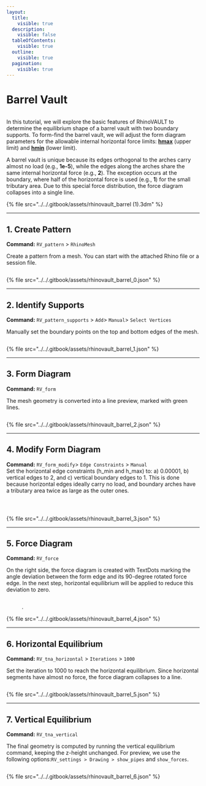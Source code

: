 ```yaml
---
layout:
  title:
    visible: true
  description:
    visible: false
  tableOfContents:
    visible: true
  outline:
    visible: true
  pagination:
    visible: true
---
```


# Barrel Vault

<figure><img src="../../.gitbook/assets/barrel_10.png" alt=""><figcaption></figcaption></figure>

In this tutorial, we will explore the basic features of RhinoVAULT to determine the equilibrium shape of a barrel vault with two boundary supports. To form-find the barrel vault, we will adjust the form diagram parameters for the allowable internal horizontal force limits: [**hmax**](../../manual/7.-modify-diagrams/supports.md) (upper limit) and [**hmin**](../../manual/7.-modify-diagrams/supports.md) (lower limit).

A barrel vault is unique because its edges orthogonal to the arches carry almost no load (e.g., **1e-5**), while the edges along the arches share the same internal horizontal force (e.g., **2**). The exception occurs at the boundary, where half of the horizontal force is used (e.g., **1**) for the small tributary area. Due to this special force distribution, the force diagram collapses into a single line.

{% file src="../../.gitbook/assets/rhinovault_barrel (1).3dm" %}

***

## 1. Create Pattern

**Command:** `RV_pattern` > `RhinoMesh`

Create a pattern from a mesh. You can start with the attached Rhino file or a session file.

<figure><img src="../../.gitbook/assets/barrel_0 (2).png" alt=""><figcaption></figcaption></figure>

{% file src="../../.gitbook/assets/rhinovault_barrel_0.json" %}

***

## 2. Identify Supports

**Command:** `RV_pattern_supports` > `Add`> `Manual`> `Select Vertices`

Manually set the boundary points on the top and bottom edges of the mesh.

<figure><img src="../../.gitbook/assets/barrel_1 (2).png" alt=""><figcaption></figcaption></figure>

{% file src="../../.gitbook/assets/rhinovault_barrel_1.json" %}

***

## 3. Form Diagram

**Command:** `RV_form`

The mesh geometry is converted into a line preview, marked with green lines.

<figure><img src="../../.gitbook/assets/barrel_2 (2).png" alt=""><figcaption></figcaption></figure>

{% file src="../../.gitbook/assets/rhinovault_barrel_2.json" %}

***

## 4. Modify Form Diagram

**Command:** `RV_form_modify`> `Edge Constraints` > `Manual`\
Set the horizontal edge constraints (h\_min and h\_max) to: a) 0.00001, b) vertical edges to 2, and c) vertical boundary edges to 1. This is done because horizontal edges ideally carry no load, and boundary arches have a tributary area twice as large as the outer ones.

<figure><img src="../../.gitbook/assets/barrel_3 (2).png" alt=""><figcaption></figcaption></figure>

<figure><img src="../../.gitbook/assets/barrel_4 (3).png" alt=""><figcaption></figcaption></figure>

<figure><img src="../../.gitbook/assets/barrel_5 (2).png" alt=""><figcaption></figcaption></figure>

{% file src="../../.gitbook/assets/rhinovault_barrel_3.json" %}

***

## 5. Force Diagram

**Command:** `RV_force`

On the right side, the force diagram is created with TextDots marking the angle deviation between the form edge and its 90-degree rotated force edge. In the next step, horizontal equilibrium will be applied to reduce this deviation to zero.

<figure><img src="../../.gitbook/assets/barrel_6 (2).png" alt=""><figcaption><p>.</p></figcaption></figure>

{% file src="../../.gitbook/assets/rhinovault_barrel_4.json" %}

***

## 6. Horizontal Equilibrium

**Command:** `RV_tna_horizontal` > `Iterations` > `1000`

Set the iteration to 1000 to reach the horizontal equilibrium. Since horizontal segments have almost no force, the force diagram collapses to a line.

<figure><img src="../../.gitbook/assets/barrel_7 (2).png" alt=""><figcaption></figcaption></figure>

{% file src="../../.gitbook/assets/rhinovault_barrel_5.json" %}

***

## 7. Vertical Equilibrium

**Command:** `RV_tna_vertical`&#x20;

The final geometry is computed by running the vertical equilibrium command, keeping the z-height unchanged. For preview, we use the following options:`RV_settings > Drawing > show_pipes` and `show_forces`.

<figure><img src="../../.gitbook/assets/barrel_8 (1).png" alt=""><figcaption></figcaption></figure>

{% file src="../../.gitbook/assets/rhinovault_barrel_6.json" %}
